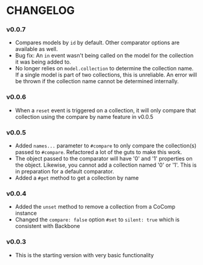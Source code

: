 # CHANGELOG

### v0.0.7

* Compares models by `id` by default. Other comparator options are available
  as well.
* Bug fix: An `in` event wasn't being called on the model for the collection
  it was being added to. 
* No longer relies on `model.collection` to determine the collection name. If a single
  model is part of two collections, this is unreliable. An error will be thrown if
  the collection name cannot be determined internally.

### v0.0.6

* When a `reset` event is triggered on a collection, it will only compare
  that collection using the compare by name feature in v0.0.5
  
### v0.0.5

* Added `names...` parameter to `#compare` to only compare the collection(s) 
  passed to `#compare`. Refactored a lot of the guts to make this work.
* The object passed to the comparator will have '0' and '1' properties on the 
  object. Likewise, you cannot add a collection named '0' or '1'. This is
  in preparation for a default comparator.
* Added a `#get` method to get a collection by name

### v0.0.4

* Added the `unset` method to remove a collection from a CoComp instance
* Changed the `compare: false` option `#set` to
  `silent: true` which is consistent with Backbone

### v0.0.3

* This is the starting version with very basic functionality


